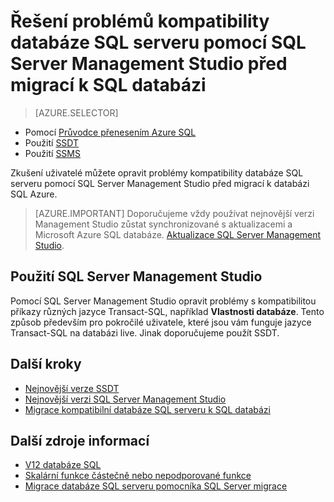 <properties
   pageTitle="Řešení problémů kompatibility databáze SQL serveru pomocí SQL Server Managment Studio před migrací k SQL databázi | Microsoft Azure"
   description="Databázi Microsoft Azure SQL, migrace databáze, kompatibilita, Průvodce přenesením SQL Azure"
   services="sql-database"
   documentationCenter=""
   authors="CarlRabeler"
   manager="jhubbard"
   editor=""/>

<tags
   ms.service="sql-database"
   ms.devlang="NA"
   ms.topic="article"
   ms.tgt_pltfrm="NA"
   ms.workload="sqldb-migrate"
   ms.date="08/24/2016"
   ms.author="carlrab"/>

# <a name="fix-sql-server-database-compatibility-issues-using-sql-server-management-studio-before-migration-to-sql-database"></a>Řešení problémů kompatibility databáze SQL serveru pomocí SQL Server Management Studio před migrací k SQL databázi

> [AZURE.SELECTOR]
- Pomocí [Průvodce přenesením Azure SQL](sql-database-cloud-migrate-fix-compatibility-issues.md)
- Použití [SSDT](sql-database-cloud-migrate-fix-compatibility-issues-ssdt.md)
- Použití [SSMS](sql-database-cloud-migrate-fix-compatibility-issues-ssms.md)

Zkušení uživatelé můžete opravit problémy kompatibility databáze SQL serveru pomocí SQL Server Management Studio před migrací k databázi SQL Azure.


> [AZURE.IMPORTANT] Doporučujeme vždy používat nejnovější verzi Management Studio zůstat synchronizované s aktualizacemi a Microsoft Azure SQL databáze. [Aktualizace SQL Server Management Studio](https://msdn.microsoft.com/library/mt238290.aspx).


## <a name="using-sql-server-management-studio"></a>Použití SQL Server Management Studio

Pomocí SQL Server Management Studio opravit problémy s kompatibilitou příkazy různých jazyce Transact-SQL, například **Vlastnosti databáze**. Tento způsob především pro pokročilé uživatele, které jsou vám funguje jazyce Transact-SQL na databázi live. Jinak doporučujeme použít SSDT. 



## <a name="next-steps"></a>Další kroky

- [Nejnovější verze SSDT](https://msdn.microsoft.com/library/mt204009.aspx)
- [Nejnovější verzi SQL Server Management Studio](https://msdn.microsoft.com/library/mt238290.aspx)
- [Migrace kompatibilní databáze SQL serveru k SQL databázi](sql-database-cloud-migrate.md#migrate-a-compatible-sql-server-database-to-sql-database)

## <a name="additional-resources"></a>Další zdroje informací

- [V12 databáze SQL](sql-database-v12-whats-new.md)
- [Skalární funkce částečně nebo nepodporované funkce](sql-database-transact-sql-information.md)
- [Migrace databáze SQL serveru pomocníka SQL Server migrace](http://blogs.msdn.com/b/ssma/)
